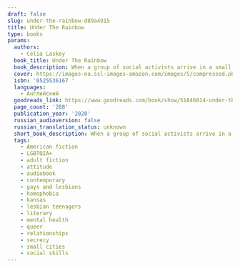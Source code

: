 ```yaml
---
draft: false
slug: under-the-rainbow-d89a4915
title: Under The Rainbow
type: books
params:
  authors:
    - Celia Laskey
  book_title: Under The Rainbow
  book_description: When a group of social activists arrive in a small town, the lives and beliefs of residents and outsiders alike are upended, in this wry, embracing novel. Big Burr, Kansas, is the kind of place where everyone seems to know everyone, and everyone shares the same values-or keeps their opinions to themselves. But when a national nonprofit labels Big Burr "the most homophobic town in the US" and sends in a task force of queer volunteers as an experiment-they'll live and work in the community for two years in an attempt to broaden hearts and minds-no one is truly prepared for what will ensue.Furious at being uprooted from her life in Los Angeles and desperate to fit in at her new high school, Avery fears that it's only a matter of time before her "gay crusader" mom outs her. Still grieving the death of her son, Linda welcomes the arrivals, who know mercifully little about her past. And for Christine, the newcomers are not only a threat to the comforting rhythms of Big Burr life, but a call to action. As tensions roil the town, cratering relationships and forcing closely guarded secrets into the light, everyone must consider what it really means to belong. Told with warmth and wit,Under the Rainbowis a poignant, hopeful articulation of our complicated humanity that reminds us we are more alike than we'd like to admit.
  cover: https://images-na.ssl-images-amazon.com/images/S/compressed.photo.goodreads.com/books/1564079712l/51846014.jpg
  isbn: '0525536167 '
  languages:
    - Английский
  goodreads_link: https://www.goodreads.com/book/show/51846014-under-the-rainbow
  page_count: '288'
  publication_year: '2020'
  russian_audioversion: false
  russian_translation_status: unknown
  short_book_description: When a group of social activists arrive in a small town, the lives and beliefs of residents and outsiders alike are upended, in this wry, embracing novel. Big Burr, Kansas, is the kind of place where everyone seems to know everyone, and everyone shares the same values-or keeps their opinions to themselves...
  tags:
    - American fiction
    - LGBTQIA+
    - adult fiction
    - attitude
    - audiobook
    - contemporary
    - gays and lesbians
    - homophobia
    - kansas
    - lesbian teenagers
    - literary
    - mental health
    - queer
    - relationships
    - secrecy
    - small cities
    - social skills
---
```


